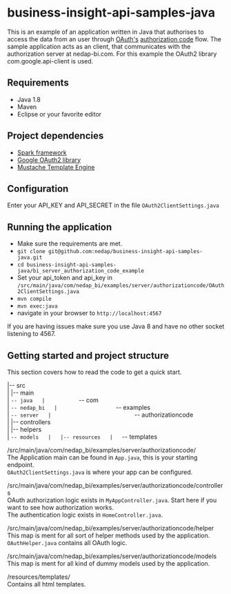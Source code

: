 # business-insight-api-samples-java

This is an example of an application written in Java that authorises to access the data from an user through [OAuth's](https://developer.nedap-bi.com/oauth/) [authorization code](https://developer.nedap-bi.com/oauth/grants/authorization_code) flow.
The sample application acts as an client, that communicates with the authorization server at nedap-bi.com.
For this example the OAuth2 library com.google.api-client is used.


## Requirements
- Java 1.8
- Maven
- Eclipse or your favorite editor

## Project dependencies
- [Spark framework](http://sparkjava.com/)
- [Google OAuth2 library](https://developers.google.com/api-client-library/java/google-api-java-client/oauth2)
- [Mustache Template Engine](https://mustache.github.io/)

## Configuration

Enter your API_KEY and API_SECRET in the file `OAuth2ClientSettings.java`

## Running the application

- Make sure the requirements are met.
- `git clone git@github.com:nedap/business-insight-api-samples-java.git`
- `cd business-insight-api-samples-java/bi_server_authorization_code_example`
-  Set your api_token and api_key in `/src/main/java/com/nedap_bi/examples/server/authorizationcode/OAuth2ClientSettings.java`
- `mvn compile`
- `mvn exec:java`
-  navigate in your browser to `http://localhost:4567`

If you are having issues make sure you use Java 8 and have no other socket listening to 4567.

## Getting started and project structure

This section covers how to read the code to get a quick start.

  |-- src  
  |   |-- main  
  |       `-- java  
  |           `-- com  
  |               `-- nedap_bi  
  |                   `-- examples  
  |                       `-- server  
  |                           `-- authorizationcode  
  |                               |-- controllers  
  |                               |-- helpers  
  |                               `-- models  
  |  
  |-- resources  
  |   `-- templates  
  


/src/main/java/com/nedap_bi/examples/server/authorizationcode/  
The Application main can be found in `App.java`, this is your starting endpoint.  
`OAuth2ClientSettings.java` is where your app can be configured.  

/src/main/java/com/nedap_bi/examples/server/authorizationcode/controllers  
OAuth authorization logic exists in `MyAppController.java`. Start here if you want to see how authorization works.  
The authentication logic exists in `HomeController.java`.

/src/main/java/com/nedap_bi/examples/server/authorizationcode/helper  
This map is ment for all sort of helper methods used by the application.
`OAuthHelper.java` contains all OAuth logic.  

/src/main/java/com/nedap_bi/examples/server/authorizationcode/models  
This map is ment for all kind of dummy models used by the application.  

/resources/templates/  
Contains all html templates. 
